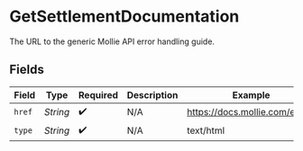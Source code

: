 # GetSettlementDocumentation

The URL to the generic Mollie API error handling guide.


## Fields

| Field                          | Type                           | Required                       | Description                    | Example                        |
| ------------------------------ | ------------------------------ | ------------------------------ | ------------------------------ | ------------------------------ |
| `href`                         | *String*                       | :heavy_check_mark:             | N/A                            | https://docs.mollie.com/errors |
| `type`                         | *String*                       | :heavy_check_mark:             | N/A                            | text/html                      |